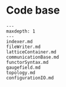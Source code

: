Code base
=========



```{toctree}
---
maxdepth: 1
---
indexer.md
fileWriter.md
latticeContainer.md
communicationBase.md
functorSyntax.md
gaugefield.md
topology.md
configurationIO.md
```
